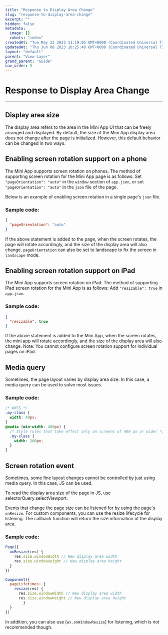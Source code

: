 ```yaml
---
title: "Response to Display Area Change"
slug: "response-to-display-area-change"
excerpt: ""
hidden: false
metadata: 
  image: []
  robots: "index"
createdAt: "Tue May 23 2023 11:19:05 GMT+0000 (Coordinated Universal Time)"
updatedAt: "Thu Jun 08 2023 10:25:40 GMT+0000 (Coordinated Universal Time)"
layout: "default"
parent: "View Layer"
grand_parent: "Guide"
nav_order: 5
---
```

# Response to Display Area Change 
*** 
## Display area size

The display area refers to the area in the Mini App UI that can be freely arranged and displayed. By default, the size of the Mini App display area does not change after the page is initialized. However, this default behavior can be changed in two ways.

## Enabling screen rotation support on a phone

The Mini App supports screen rotation on phones. The method of supporting screen rotation for the Mini App page is as follows: Set `"pageOrientation": "auto"` in the `window` section of `app.json`, or set `"pageOrientation": "auto"` in the `json` file of the page.

Below is an example of enabling screen rotation in a single page's `json` file.

### Sample code:

```json
{
  "pageOrientation": "auto"
}
```

If the above statement is added to the page, when the screen rotates, the page will rotate accordingly, and the size of the display area will also change. `pageOrientation` can also be set to landscape to fix the screen in `landscape` mode.

## Enabling screen rotation support on iPad

The Mini App supports screen rotation on iPad. The method of supporting iPad screen rotation for the Mini App is as follows: Add `"resizable": true` in `app.json`.

### Sample code:

```json
{
  "resizable": true
}
```

If the above statement is added to the Mini App, when the screen rotates, the mini app will rotate accordingly, and the size of the display area will also change. Note: You cannot configure screen rotation support for individual pages on iPad.

## Media query

Sometimes, the page layout varies by display area size. In this case, a media query can be used to solve most issues.

### Sample code:

```css
/* WXSS */
.my-class {
  width: 40px;
}
@media (min-width: 480px) {
  /* Style rules that take effect only on screens of 480 px or wider */
  .my-class {
    width: 200px;
  }
}
```

## Screen rotation event

Sometimes, some fine layout changes cannot be controlled by just using media query. In this case, JS can be used.

To read the display area size of the page in JS, use selectorQuery.selectViewport.

Events that change the page size can be listened for by using the page's `onResize`. For custom components, you can use the resize lifecycle for listening. The callback function will return the size information of the display area.

### Sample code:

```javascript
Page({
  onResize(res) {
    res.size.windowWidth // New display area width
    res.size.windowHeight // New display area height
  }
})
```

```javascript
Component({
  pageLifetimes: {
    resize(res) {
      res.size.windowWidth // New display area width
      res.size.windowHeight // New display area height
		} 
  }
})
```

In addition, you can also use [`wx.onWindowResize`] for listening, which is not recommended though.
